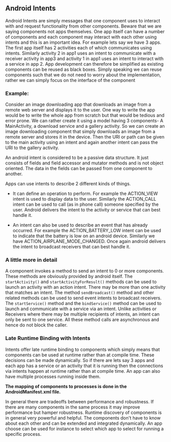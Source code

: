 ## Android Intents

Android Intents are simply messages that one component uses to interact with and request functionality from other components. Beware that we are saying components not apps themselves. One app itself can have a number of components and each component may interact with each other using intents and this is an important idea. For example lets say we have 3 apps. The first app itself has 2 activities each of which communicates using intents. Similarly activity 2 in app1 uses an intent to communicate with a receiver activity in app3 and activity 1 in app1 uses an intent to interact with a service in app 2. App development can therefore be simplified as existing components can be reused as black boxes. Simply speaking we can reuse components such that we do not need to worry about the implementation, rather we can simply focus on the interface of the component

### Example:

Consider an image downloading app that downloads an image from a remote web server and displays it to the user. One way to write the app would be to write the whole app from scratch but that would be tedious and error prone. We can rather create it using a model having 3 components- A MainActivity, a download service and a gallery activity. So we can create an image downloading component that simply downloads an image from a remote server and stores it in the device. Then the URI or path can be given to the main activity using an intent and again another intent can pass the URI to the gallery activity.

An android intent is considered to be a passive data structure. It just consists of fields and field accessor and mutator methods and is not object oriented. The data in the fields can be passed from one component to another.

Apps can use intents to describe 2 different kinds of things.

- It can define an operation to perform. For example the ACTION_VIEW intent is used to display data to the user. Similarly the ACTION_CALL intent can be used to call (as in phone call) someone specified by the user. Android delivers the intent to the activity or service that can best handle it.

- An intent can also be used to describe an event that has already occurred. For example the ACTION_BATTERY_LOW intent can be used to indicate that the battery is low on an android device. Similarly we have ACTION_AIRPLANE_MODE_CHANGED. Once again android delivers the intent to broadcast receivers that can best handle it.

### A little more in detail

A component invokes a method to send an intent to 0 or more components. These methods are obviously provided by android itself.
The `startActivity()` and `startActivityForResult()` methods can be used to launch an activity with an action intent. There may be more than one activity that matches an intent. The method `sendBroadcast()` method and other related methods can be used to send event intents to broadcast receivers. The `startService()` method and the `bindService()` method can be used to launch and communicate with a service via an intent. Unlike activities or Receivers where there may be multiple recipients of intents, an intent can only be sent to one service. All these method calls are asynchronous and hence do not block the caller.

### Late Runtime Binding with Intents

Intents offer late runtime binding to components which simply means that components can be used at runtime rather than at compile time. These decisions can be made dynamically. So if there are lets say 3 apps and each app has a service or an activity that it is running then the connections via intents happen at runtime rather than at compile time. An app can also have multiple processes running inside them. 

**The mapping of components to processes is done in the AndroidManifest.xml file.**

In general there are tradeoffs between performance and robustness. If there are many components in the same process it may improve performance but hamper robustness. Runtime discovery of components is in general very powerful and helpful. The components don't have to know about each other and can be extended and integrated dynamically. An app choose can be used for instance to select which app to select for running a specific process.

